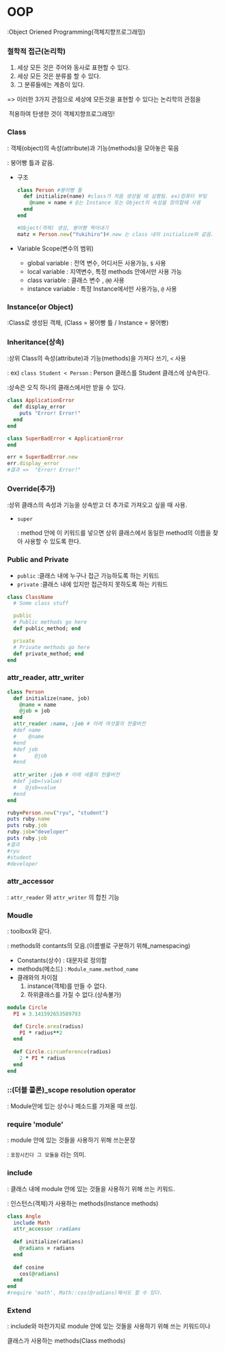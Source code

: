 # OOP

:Object Oriened Programming(객체지향프로그래밍)



### 철학적 접근(논리학)

1. 세상 모든 것은 주어와 동사로 표현할 수 있다.
2. 세상 모든 것은 분류를 할 수 있다.
3. 그 분류들에는 계층이 있다.

=> 이러한 3가지 관점으로 세상에 모든것을 표현할 수 있다는 논리학의 관점을

​    적용하여 탄생한 것이 객체지향프로그래밍!



### Class

: 객체(object)의 속성(attribute)과 기능(methods)을 모아놓은 묶음

: 붕어빵 틀과 같음.

- 구조

  ```ruby
  class Person #붕어빵 틀
    def initialize(name) #class가 처음 생성될 때 실행됨. ex)컴퓨터 부팅
      @name = name # @는 Instance 또는 Object의 속성을 정의할때 사용
    end
  end
  
  #Object(객체) 생성, 붕어빵 찍어내기
  matz = Person.new("Yukihiro")#.new 는 class 내의 initialize와 같음.
  ```

  

- Variable Scope(변수의 범위)

  - global variable : 전역 변수, 어디서든 사용가능, `$` 사용
  - local variable : 지역변수, 특정 methods 안에서만 사용 가능
  - class variable : 클래스 변수 , `@@` 사용
  - instance variable : 특정 Instance에서만 사용가능, `@` 사용



### Instance(or Object)

:Class로 생성된 객체, (Class = 붕어빵 틀 / Instance = 붕어빵)



### Inheritance(상속)

:상위 Class의 속성(attribute)과 기능(methods)을 가져다 쓰기, `<` 사용

: ex) `class Student < Person`  : Person 클래스를 Student 클래스에 상속한다.

:상속은 오직 하나의 클래스에서만 받을 수 있다.

```ruby
class ApplicationError
  def display_error
    puts "Error! Error!"
  end
end

class SuperBadError < ApplicationError
end

err = SuperBadError.new
err.display_error
#결과 =>  "Error! Error!"
```



### Override(추가)

:상위 클래스의 속성과 기능을 상속받고  더 추가로 가져오고 싶을 때 사용.

- `super`  

  : method 안에 이 키워드를 넣으면 상위 클래스에서 동일한 method의 이름을 찾아 사용할 수 있도록 한다.



### Public and Private

- `public` :클래스 내에 누구나 접근 가능하도록 하는 키워드
- `private` :클래스 내에 있지만 접근하지 못하도록 하는 키워드

```ruby
class ClassName
  # Some class stuff

  public
  # Public methods go here
  def public_method; end

  private
  # Private methods go here
  def private_method; end
end
```



### attr_reader, attr_writer

```ruby
class Person
  def initialize(name, job)
    @name = name
    @job = job
  end
  attr_reader :name, :job # 아래 여섯줄의 한줄버전
  #def name
  #    @name
  #end
  #def job
  #      @job
  #end
  
  attr_writer :job # 아래 세줄의 한줄버전
  #def job=(value)
  #   @job=value
  #end
end

ruby=Person.new("ryu", "student")
puts ruby.name
puts ruby.job
ruby.job="developer"
puts ruby.job
#결과
#ryu
#student
#developer
```



### attr_accessor

: `attr_reader` 와 `attr_writer` 의 합친 기능





### Moudle

: toolbox와 같다.

: methods와 contants의 모음.(이름별로 구분하기 위해_namespacing)

- Constants(상수) : 대문자로 정의함
- methods(메소드) : `Module_name.method_name`
- 클래와의 차이점
  1. instance(객체)를 만들 수 없다.
  2. 하위클래스를 가질 수 없다.(상속불가)

```ruby
module Circle
  PI = 3.141592653589793

  def Circle.area(radius)
    PI * radius**2
  end
  
  def Circle.circumference(radius)
    2 * PI * radius
  end
end
```



### ::(더블 콜론)_scope resolution operator

: Module안에 있는 상수나 메소드를 가져올 때 쓰임.



### require 'module'

: module 안에 있는 것들을 사용하기 위해 쓰는문장

: `포함시킨다 그 모듈을` 라는 의미.



### include

: 클래스 내에 module 안에 있는 것들을 사용하기 위해 쓰는 키워드.

: 인스턴스(객체)가 사용하는 methods(Instance methods)

```ruby
class Angle
  include Math
  attr_accessor :radians
  
  def initialize(radians)
    @radians = radians
  end
  
  def cosine
    cos(@radians) 
  end
end
#require 'math', Math::cos(@radians)해서도 할 수 있다.
```



### Extend

: include와 마찬가지로 module 안에 있는 것들을 사용하기 위해 쓰는 키워드이나 

클래스가 사용하는 methods(Class methods)



